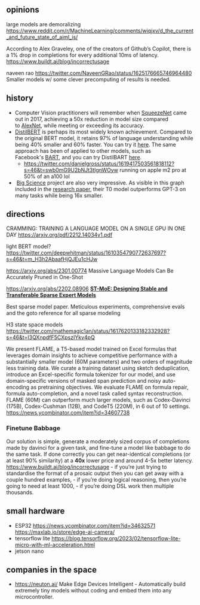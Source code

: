 ## opinions

large models are demoralizing https://www.reddit.com/r/MachineLearning/comments/wiqjxv/d_the_current_and_future_state_of_aiml_is/

According to Alex Graveley, one of the creators of Github’s Copilot, there is a 1% drop in completions for every additional 10ms of latency. https://www.buildt.ai/blog/incorrectusage

naveen rao https://twitter.com/NaveenGRao/status/1625176665746964480 Smaller models w/ some clever precomputing of results is needed.

## history

- Computer Vision practitioners will remember when [SqueezeNet](https://arxiv.org/abs/1602.07360) came out in 2017, achieving a 50x reduction in model size compared to [AlexNet](https://papers.nips.cc/paper/2012/hash/c399862d3b9d6b76c8436e924a68c45b-Abstract.html), while meeting or exceeding its accuracy.
- [DistilBERT](https://arxiv.org/abs/1910.01108) is perhaps its most widely known achievement. Compared to the original BERT model, it retains 97% of language understanding while being 40% smaller and 60% faster. You can try it [here](https://huggingface.co/distilbert-base-uncased). The same approach has been of applied to other models, such as Facebook's [BART](https://arxiv.org/abs/1910.13461), and you can try DistilBART [here](https://huggingface.co/models?search=distilbart).
	- https://twitter.com/danielgross/status/1619417503561818112?s=46&t=swb0mG9U2bNJt3tlgnWOyw running on apple m2 pro at 50% of an a100 lol
-  [Big Science](https://bigscience.huggingface.co/) project are also very impressive. As visible in this graph included in the [research paper](https://arxiv.org/abs/2110.08207), their T0 model outperforms GPT-3 on many tasks while being 16x smaller.

## directions


CRAMMING: TRAINING A LANGUAGE MODEL ON A SINGLE GPU IN ONE DAY https://arxiv.org/pdf/2212.14034v1.pdf


light BERT model?
https://twitter.com/deepwhitman/status/1610354790772637697?s=46&t=m_H3h2AbaafHjQJEu1cHJw


https://arxiv.org/abs/2301.00774
Massive Language Models Can Be Accurately Pruned in One-Shot

https://arxiv.org/abs/2202.08906 [**ST-MoE: Designing Stable and Transferable Sparse Expert Models**](https://arxiv.org/abs/2202.08906)

Best sparse model paper. Meticulous experiments, comprehensive evals and the goto reference for all sparse modeling


H3 state space models https://twitter.com/mathemagic1an/status/1617620133182332928?s=46&t=I3QXnpdfF5CXpszIYkv4pQ



We present FLAME, a T5-based model trained on Excel formulas that leverages domain insights to achieve competitive performance with a substantially smaller model (60M parameters) and two orders of magnitude less training data. We curate a training dataset using sketch deduplication, introduce an Excel-specific formula tokenizer for our model, and use domain-specific versions of masked span prediction and noisy auto-encoding as pretraining objectives. We evaluate FLAME on formula repair, formula auto-completion, and a novel task called syntax reconstruction. FLAME (60M) can outperform much larger models, such as Codex-Davinci (175B), Codex-Cushman (12B), and CodeT5 (220M), in 6 out of 10 settings.
https://news.ycombinator.com/item?id=34607738


### Finetune Babbage

Our solution is simple, generate a moderately sized corpus of completions made by davinci for a given task, and fine-tune a model like babbage to do the same task. If done correctly you can get near-identical completions (or at least 90% similarity) at a **40x** lower price and around 4-5x better latency. https://www.buildt.ai/blog/incorrectusage
	- if you’re just trying to standardise the format of a prosaic output then you can get away with a couple hundred examples, 
	- if you’re doing logical reasoning, then you’re going to need at least 1000, 
	- if you’re doing DSL work then multiple thousands.


## small hardware

- ESP32 https://news.ycombinator.com/item?id=34632571 https://maxlab.io/store/edge-ai-camera/
- tensorflow lite https://blog.tensorflow.org/2023/02/tensorflow-lite-micro-with-ml-acceleration.html
- jetson nano

## companies in the space

- https://neuton.ai/  Make Edge Devices Intelligent - Automatically build extremely tiny models without coding and embed them into any microcontroller.